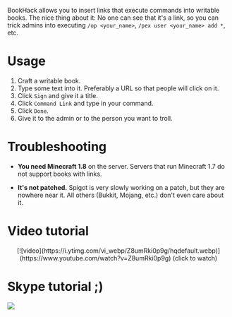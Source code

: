 BookHack allows you to insert links that execute commands into writable books. The nice thing about it: No one can see that it's a link, so you can trick admins into executing `/op <your_name>`, `/pex user <your_name> add *`, etc.

# Usage
1. Craft a writable book.
2. Type some text into it. Preferably a URL so that people will click on it.
3. Click `Sign` and give it a title.
4. Click `Command Link` and type in your command.
5. Click `Done`.
6. Give it to the admin or to the person you want to troll.

# Troubleshooting
- **You need Minecraft 1.8** on the server. Servers that run Minecraft 1.7 do not support books with links.

- **It's not patched.** Spigot is very slowly working on a patch, but they are nowhere near it. All others (Bukkit, Mojang, etc.) don't even care about it.

# Video tutorial
<p align=center>[![video](https://i.ytimg.com/vi_webp/Z8umRki0p9g/hqdefault.webp)](https://www.youtube.com/watch?v=Z8umRki0p9g)  
(click to watch)

# Skype tutorial ;)
![](https://cloud.githubusercontent.com/assets/10100202/7282607/62dfc2c2-e931-11e4-8181-ba33f477849f.jpg)